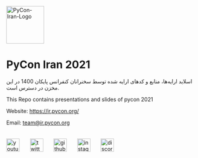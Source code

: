 
<img src="https://avatars.githubusercontent.com/u/93388607?s=200&v=4" alt="PyCon-Iran-Logo" width="100"></image>
# PyCon Iran 2021

اسلاید ارایه‌ها، منابع و کدهای ارایه شده توسط سخنرانان کنفرانس پایکان 1400 در این مخزن در دسترس است.

This Repo contains presentations and slides of pycon 2021

Website: https://ir.pycon.org/

Email: team@ir.pycon.org
<br/>
<br/>
<br/>
<a href="https://www.youtube.com/channel/UC4h9WMROnH__sbdzOBW6l_w/featured"><img src="https://seeklogo.com/images/Y/youtube-2017-icon-logo-D1FE045118-seeklogo.com.png" alt="youtube-Logo" width="35"></img></a>
&nbsp;
&nbsp;
&nbsp;
<a href="https://twitter.com/pyconir"><img src="https://seeklogo.com/images/T/twitter-2012-positive-logo-916EDF1309-seeklogo.com.png" alt="twitter-Logo" width="35"></img></a>
&nbsp;
&nbsp;
&nbsp;
<a href="https://github.com/pyconir"><img src="https://seeklogo.com/images/G/github-logo-5F384D0265-seeklogo.com.png" alt="github-Logo" width="35"></img></a>
&nbsp;
&nbsp;
&nbsp;
<a href="https://instagram.com/pyconir/"><img src="https://seeklogo.com/images/I/instagram-new-2016-logo-D9D42A0AD4-seeklogo.com.png" alt="instagram-Logo" width="35"></img></a>
&nbsp;
&nbsp;
&nbsp;
<a href="https://discord.gg/Z48FsGfhmv"><img src="https://seeklogo.com/images/D/discord-color-logo-E5E6DFEF80-seeklogo.com.png" alt="discord-Logo" width="35"></img></a>
